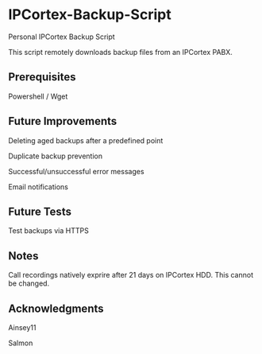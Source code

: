 # IPCortex-Backup-Script
Personal IPCortex Backup Script

This script remotely downloads backup files from an IPCortex PABX.

## Prerequisites
Powershell / Wget

## Future Improvements
Deleting aged backups after a predefined point

Duplicate backup prevention

Successful/unsuccessful error messages

Email notifications

## Future Tests
Test backups via HTTPS 

## Notes
Call recordings natively exprire after 21 days on IPCortex HDD. This cannot be changed.

## Acknowledgments
Ainsey11

Salmon
